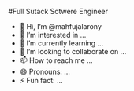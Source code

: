 #Full Sutack Sotwere Engineer 
- 👋 Hi, I’m @mahfujalarony
- 👀 I’m interested in ...
- 🌱 I’m currently learning ...
- 💞️ I’m looking to collaborate on ...
- 📫 How to reach me ...
- 😄 Pronouns: ...
- ⚡ Fun fact: ...

<!---
mahfujalarony/mahfujalarony is a ✨ special ✨ repository because its `README.md` (this file) appears on your GitHub profile.
You can click the Preview link to take a look at your changes.
--->

